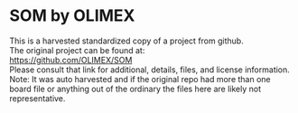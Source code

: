
# SOM by OLIMEX  
This is a harvested standardized copy of a project from github.  
The original project can be found at:  
https://github.com/OLIMEX/SOM  
Please consult that link for additional, details, files, and license information.  
Note: It was auto harvested and if the original repo had more than one board file or anything out of the ordinary the files here are likely not representative.  
    